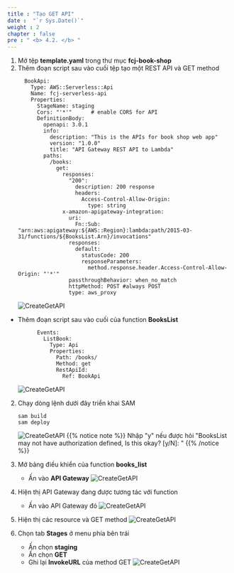 ```yaml
---
title : "Tạo GET API"
date :  "`r Sys.Date()`" 
weight : 2
chapter : false
pre : " <b> 4.2. </b> "
---
```

1. Mở tệp **template.yaml** trong thư mục **fcj-book-shop**
2. Thêm đoạn script sau vào cuối tệp tạo một REST API và GET method
    ```
      BookApi:
        Type: AWS::Serverless::Api
        Name: fcj-serverless-api
        Properties:
          StageName: staging
          Cors: "'*'"      # enable CORS for API
          DefinitionBody:
            openapi: 3.0.1
            info:
              description: "This is the APIs for book shop web app"
              version: "1.0.0"
              title: "API Gateway REST API to Lambda"
            paths:
              /books:
                get:
                  responses:
                    "200":
                      description: 200 response
                      headers:
                        Access-Control-Allow-Origin:
                          type: string
                  x-amazon-apigateway-integration:
                    uri:
                      Fn::Sub: "arn:aws:apigateway:${AWS::Region}:lambda:path/2015-03-31/functions/${BooksList.Arn}/invocations"
                    responses:
                      default:
                        statusCode: 200
                        responseParameters:
                          method.response.header.Access-Control-Allow-Origin: "'*'"
                    passthroughBehavior: when_no_match
                    httpMethod: POST #always POST
                    type: aws_proxy
    ```
    ![CreateGetAPI](/images/1/53.png?width=90pc)

  - Thêm đoạn script sau vào cuối của function **BooksList** 
    ```
          Events:
            ListBook:
              Type: Api
              Properties:
                Path: /books/
                Method: get
                RestApiId:
                  Ref: BookApi
    ```
    ![CreateGetAPI](/images/1/54.png?width=90pc)

2. Chạy dòng lệnh dưới đây triển khai SAM
    ```
    sam build
    sam deploy
    ```
    ![CreateGetAPI](/images/1/55.png?width=90pc)
{{% notice note %}}
Nhập "y" nếu được hỏi "BooksList may not have authorization defined, Is this okay? [y/N]: "
{{% /notice %}}


3. Mở bảng điều khiển của function **books_list**
    - Ấn vào **API Gateway**
    ![CreateGetAPI](/images/1/56.png?width=90pc)

4. Hiện thị API Gateway đang được tương tác với function
    - Ấn vào API Gateway đó
    ![CreateGetAPI](/images/1/57.png?width=90pc)

5. Hiện thị các resource và GET method
    ![CreateGetAPI](/images/1/58.png?width=90pc)

6. Chọn tab **Stages** ở menu phía bên trái
    - Ấn chọn **staging**
    - Ấn chọn **GET**
    - Ghi lại **InvokeURL** của method GET
![CreateGetAPI](/images/1/59.png?width=90pc)






